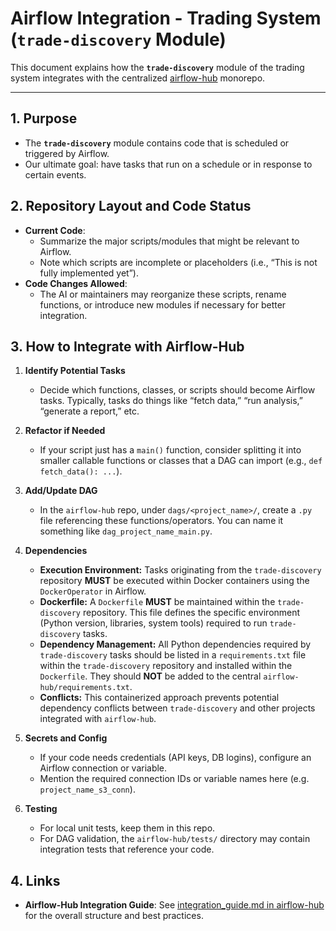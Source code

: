 # Airflow Integration - Trading System (`trade-discovery` Module)

This document explains how the **`trade-discovery`** module of the trading system integrates with the centralized 
[airflow-hub](https://github.com/mprestonsparks/airflow-hub) monorepo.

---

## 1. Purpose

- The **`trade-discovery`** module contains code that is scheduled or triggered by Airflow. 
- Our ultimate goal: have tasks that run on a schedule or in response to certain events.

## 2. Repository Layout and Code Status

- **Current Code**:  
  - Summarize the major scripts/modules that might be relevant to Airflow.
  - Note which scripts are incomplete or placeholders (i.e., “This is not fully implemented yet”).
- **Code Changes Allowed**:  
  - The AI or maintainers may reorganize these scripts, rename functions, or introduce new modules if necessary for better integration.

## 3. How to Integrate with Airflow-Hub

1. **Identify Potential Tasks**  
   - Decide which functions, classes, or scripts should become Airflow tasks. Typically, tasks do things like “fetch data,” “run analysis,” “generate a report,” etc.

2. **Refactor if Needed**  
   - If your script just has a `main()` function, consider splitting it into smaller callable functions or classes that a DAG can import (e.g., `def fetch_data(): ...`).

3. **Add/Update DAG**  
   - In the `airflow-hub` repo, under `dags/<project_name>/`, create a `.py` file referencing these functions/operators. 
     You can name it something like `dag_project_name_main.py`.

4. **Dependencies**
   - **Execution Environment:** Tasks originating from the `trade-discovery` repository **MUST** be executed within Docker containers using the `DockerOperator` in Airflow.
   - **Dockerfile:** A `Dockerfile` **MUST** be maintained within the `trade-discovery` repository. This file defines the specific environment (Python version, libraries, system tools) required to run `trade-discovery` tasks.
   - **Dependency Management:** All Python dependencies required by `trade-discovery` tasks should be listed in a `requirements.txt` file within the `trade-discovery` repository and installed within the `Dockerfile`. They should **NOT** be added to the central `airflow-hub/requirements.txt`.
   - **Conflicts:** This containerized approach prevents potential dependency conflicts between `trade-discovery` and other projects integrated with `airflow-hub`.

5. **Secrets and Config**  
   - If your code needs credentials (API keys, DB logins), configure an Airflow connection or variable. 
   - Mention the required connection IDs or variable names here (e.g. `project_name_s3_conn`).

6. **Testing**  
   - For local unit tests, keep them in this repo. 
   - For DAG validation, the `airflow-hub/tests/` directory may contain integration tests that reference your code.

## 4. Links

- **Airflow-Hub Integration Guide**: 
  See [integration_guide.md in airflow-hub](https://github.com/mprestonsparks/airflow-hub/docs/integration_guide.md) 
  for the overall structure and best practices.